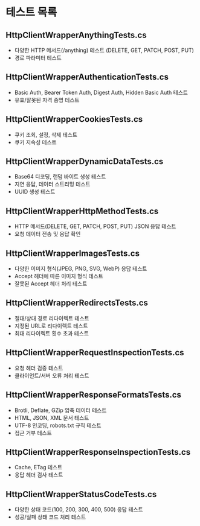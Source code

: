 # 테스트 목록

## HttpClientWrapperAnythingTests.cs

- 다양한 HTTP 메서드(/anything) 테스트 (DELETE, GET, PATCH, POST, PUT)
- 경로 파라미터 테스트

## HttpClientWrapperAuthenticationTests.cs

- Basic Auth, Bearer Token Auth, Digest Auth, Hidden Basic Auth 테스트
- 유효/잘못된 자격 증명 테스트

## HttpClientWrapperCookiesTests.cs

- 쿠키 조회, 설정, 삭제 테스트
- 쿠키 지속성 테스트

## HttpClientWrapperDynamicDataTests.cs

- Base64 디코딩, 랜덤 바이트 생성 테스트
- 지연 응답, 데이터 스트리밍 테스트
- UUID 생성 테스트

## HttpClientWrapperHttpMethodTests.cs

- HTTP 메서드(DELETE, GET, PATCH, POST, PUT) JSON 응답 테스트
- 요청 데이터 전송 및 응답 확인

## HttpClientWrapperImagesTests.cs

- 다양한 이미지 형식(JPEG, PNG, SVG, WebP) 응답 테스트
- Accept 헤더에 따른 이미지 형식 테스트
- 잘못된 Accept 헤더 처리 테스트

## HttpClientWrapperRedirectsTests.cs

- 절대/상대 경로 리다이렉트 테스트
- 지정된 URL로 리다이렉트 테스트
- 최대 리다이렉트 횟수 초과 테스트

## HttpClientWrapperRequestInspectionTests.cs

- 요청 헤더 검증 테스트
- 클라이언트/서버 오류 처리 테스트

## HttpClientWrapperResponseFormatsTests.cs

- Brotli, Deflate, GZip 압축 데이터 테스트
- HTML, JSON, XML 문서 테스트
- UTF-8 인코딩, robots.txt 규칙 테스트
- 접근 거부 테스트

## HttpClientWrapperResponseInspectionTests.cs

- Cache, ETag 테스트
- 응답 헤더 검사 테스트

## HttpClientWrapperStatusCodeTests.cs

- 다양한 상태 코드(100, 200, 300, 400, 500) 응답 테스트
- 성공/실패 상태 코드 처리 테스트

